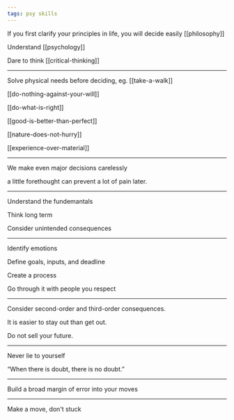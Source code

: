 ```yaml
---
tags: psy skills
---
```




If you first clarify your principles in life, you will decide easily  [[philosophy]]

Understand [[psychology]]

Dare to think [[critical-thinking]]

---

Solve physical needs before deciding, eg. [[take-a-walk]]


[[do-nothing-against-your-will]]

[[do-what-is-right]]

[[good-is-better-than-perfect]]

[[nature-does-not-hurry]]

[[experience-over-material]]

---

We make even major decisions carelessly

a little forethought can prevent a lot of pain later. 

---

Understand the fundemantals

Think long term 

Consider unintended consequences

---

Identify emotions 

Define goals, inputs, and deadline 

Create a process 

Go through it with people you respect

---

Consider second-order and third-order consequences. 

It is easier to stay out than get out.

Do not sell your future. 

---

Never lie to yourself

“When there is doubt, there is no doubt.”

---

Build a broad margin of error into your moves

---

Make a move, don't stuck 

